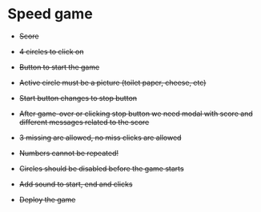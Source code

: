 # Speed game
- ~~Score~~

- ~~4 circles to click on~~

- ~~Button to start the game~~

- ~~Active circle must be a picture (toilet paper, cheese, etc)~~

- ~~Start button changes to stop button~~

- ~~After game-over or clicking stop button we need modal with score and different messages related to the score~~

- ~~3 missing are allowed, no miss clicks are allowed~~

- ~~Numbers cannot be repeated!~~

- ~~Circles should be disabled before the game starts~~

- ~~Add sound to start, end and clicks~~

- ~~Deploy the game~~
